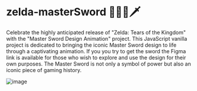 # zelda-masterSword 🧝🏼‍♂️🗡️
Celebrate the highly anticipated release of "Zelda: Tears of the Kingdom" with the "Master Sword Design Animation" project. This JavaScript vanilla project is dedicated to bringing the iconic Master Sword design to life through a captivating animation. If you you try to get the sword the Figma link is available for those who wish to explore and use the design for their own purposes. The Master Sword is not only a symbol of power but also an iconic piece of gaming history.

![image](https://aproximatelytoomanygames.files.wordpress.com/2014/05/pulling_the_master_sword_by_usurperbobo-d5frdhg1.jpg?w=650)
